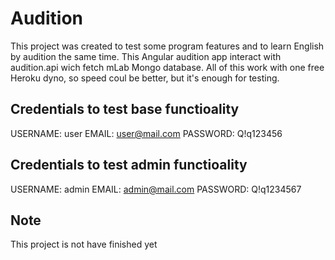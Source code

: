 # Audition

This project was created to test some program features and to learn English by audition the same time.
This Angular audition app interact with audition.api wich fetch mLab Mongo database.
All of this work with one free Heroku dyno, so speed coul be better, but it's enough for testing.

## Credentials to test base functioality

USERNAME: user
EMAIL: user@mail.com
PASSWORD: Q!q123456

## Credentials to test admin functioality

USERNAME: admin
EMAIL: admin@mail.com
PASSWORD: Q!q1234567

## Note

This project is not have finished yet

